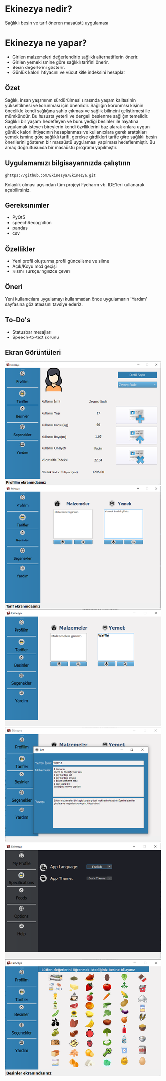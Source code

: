 # Ekinezya nedir?
Sağlıklı besin ve tarif öneren masaüstü uygulaması

# Ekinezya ne yapar?
- Girilen malzemeleri değerlendirip sağlıklı alternatiflerini önerir.
- Girilen yemek ismine göre sağlıklı tarifini önerir.
- Besin değerlerini gösterir.
- Günlük kalori ihtiyacını ve vücut kitle indeksini hesaplar.

## Özet
Sağlık, insan yaşamının sürdürülmesi sırasında yaşam kalitesinin yükseltilmesi ve korunması için önemlidir. Sağlığın korunması kişinin öncelikle kendi sağlığına sahip çıkması ve sağlık bilincini geliştirmesi ile mümkündür. Bu hususta yeterli ve dengeli beslenme sağlığın temelidir. Sağlıklı bir yaşamı hedefleyen ve bunu yediği besinler ile hayatına uygulamak isteyen bireylerin kendi özelliklerini baz alarak onlara uygun günlük kalori ihtiyacının hesaplanması ve kullanıcılara gerek arattıkları yemek ismine göre sağlıklı tarifi, gerekse girdikleri tarife göre sağlıklı besin önerilerini gösteren bir masaüstü uygulaması yapılması hedeflenmiştir. Bu amaç doğrultusunda bir masaüstü programı yapılmıştır.

## Uygulamamızı bilgisayarınızda çalıştırın
```bash
ghttps://github.com/Ekinezya/Ekinezya.git
```
Kolaylık olması açısından tüm projeyi Pycharm vb. IDE'leri kullanarak açabilirsiniz.

## Gereksinimler
- PyQt5
- speechRecognition
- pandas
- csv

## Özellikler
- Yeni profil oluşturma,profil güncelleme ve silme
- Açık/Koyu mod geçişi
- Kısmi Türkçe/İngilizce çeviri
 
## Öneri
Yeni kullanıcılara uygulamayı kullanmadan önce uygulamanın 'Yardım' sayfasına göz atmasını tavsiye ederiz.

## To-Do's
- Statusbar mesajları 
- Speech-to-text sorunu

## Ekran Görüntüleri
![Profil Sayfası](screen_shots/ss_profil.png)
![Tarif Sayfası](screen_shots/ss_tarif.png)
![Yemek Girdi](screen_shots/yemek_girdi.png)
![Tarif Cikti](screen_shots/tarif_out.png)
![Secenekler](screen_shots/secenekler.png)
![Besinler Sayfası](screen_shots/besinler.png)
